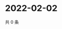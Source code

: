 # 2022-02-02

共 0 条

<!-- BEGIN WEIBO -->
<!-- 最后更新时间 Wed Feb 02 2022 15:10:45 GMT+0800 (China Standard Time) -->

<!-- END WEIBO -->
